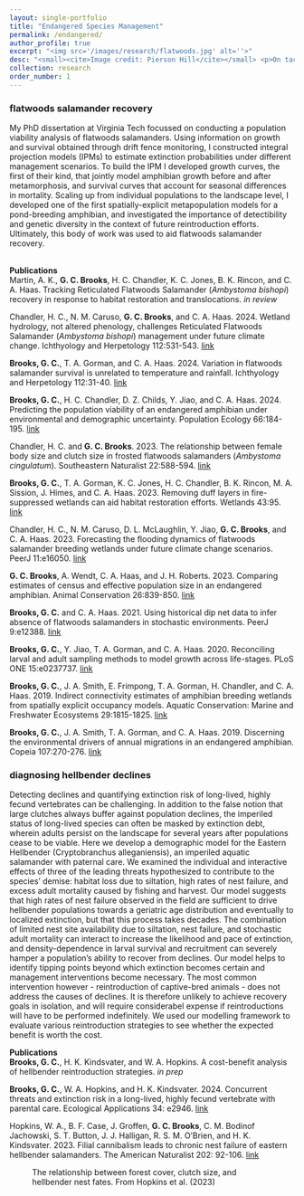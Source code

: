 ```yaml
---
layout: single-portfolio
title: "Endangered Species Management"
permalink: /endangered/
author_profile: true
excerpt: "<img src='/images/research/flatwoods.jpg' alt=''>"
desc: "<small><cite>Image credit: Pierson Hill</cite></small> <p>On tactics to protect earth's most vulnerable life forms</p>"
collection: research
order_number: 1
---
```


### flatwoods salamander recovery
My PhD dissertation at Virginia Tech focussed on conducting a population viability analysis of flatwoods salamanders. Using information on growth and survival obtained through drift fence monitoring, I constructed integral projection models (IPMs) to estimate extinction probabilities under different management scenarios. To build the IPM I developed growth curves, the first of their kind, that jointly model amphibian growth before and after metamorphosis, and survival curves that account for seasonal differences in mortality. Scaling up from individual populations to the landscape level, I developed one of the first spatially-explicit metapopulation models for a pond-breeding amphibian, and investigated the importance of detectibility and genetic diversity in the context of future reintroduction efforts. Ultimately, this body of work was used to aid flatwoods salamander recovery. 
<br>
<br>

**Publications**\
Martin, A. K., **G. C. Brooks**, H. C. Chandler, K. C. Jones, B. K. Rincon, and C. A. Haas. Tracking Reticulated Flatwoods Salamander (_Ambystoma bishopi_) recovery in response to habitat restoration and translocations. _in review_

Chandler, H. C., N. M. Caruso, **G. C. Brooks**, and C. A. Haas. 2024. Wetland hydrology, not altered phenology, challenges Reticulated Flatwoods Salamander (_Ambystoma bishopi_) management under future climate change. Ichthyology and Herpetology 112:531-543. [link](https://doi.org/10.1643/h2023052)

**Brooks, G. C.**, T. A. Gorman, and C. A. Haas. 2024. Variation in flatwoods salamander survival is unrelated to temperature and rainfall. Ichthyology and Herpetology 112:31-40. [link](https://doi.org/10.1643/h2020131)

**Brooks, G. C.**, H. C. Chandler, D. Z. Childs, Y. Jiao, and C. A. Haas. 2024. Predicting the population viability of an endangered amphibian under environmental and demographic uncertainty. Population Ecology 66:184-195. [link](http://doi.org/10.1002/1438-390X.12172)

Chandler, H. C. and **G. C. Brooks**. 2023. The relationship between female body size and clutch size in frosted flatwoods salamanders (_Ambystoma cingulatum_). Southeastern Naturalist 22:588-594. [link](https://doi.org/10.1656/058.022.0411)

**Brooks, G. C.**, T. A. Gorman, K. C. Jones, H. C. Chandler, B. K. Rincon, M. A. Sission, J. Himes, and C. A. Haas. 2023. Removing duff layers in fire-suppressed wetlands can aid habitat restoration efforts. Wetlands 43:95. [link](https://doi.org/10.1007/s13157-023-01739-7)

Chandler, H. C., N. M. Caruso, D. L. McLaughlin, Y. Jiao, **G. C. Brooks**, and C. A. Haas. 2023. Forecasting the flooding dynamics of flatwoods salamander breeding wetlands under future climate change scenarios. PeerJ 11:e16050. [link](https://doi.org/10.7717/peerj.16050)

**G. C. Brooks**, A. Wendt, C. A. Haas, and J. H. Roberts. 2023. Comparing estimates of census and effective population size in an endangered amphibian. Animal Conservation 26:839-850. [link](https://doi.org/10.1111/acv.12871)

**Brooks, G. C.** and C. A. Haas. 2021. Using historical dip net data to infer absence of flatwoods salamanders in stochastic environments. PeerJ 9:e12388. [link](https://doi.org/10.7717/peerj.12388)

**Brooks, G. C.**, Y. Jiao, T. A. Gorman, and C. A. Haas. 2020. Reconciling larval and adult sampling methods to model growth across life-stages. PLoS ONE 15:e0237737. [link](https://doi.org/10.1371/journal.pone.0237737)

**Brooks, G. C.**, J. A. Smith, E. Frimpong, T. A. Gorman, H. Chandler, and C. A. Haas. 2019. Indirect connectivity estimates of amphibian breeding wetlands from spatially explicit occupancy models. Aquatic Conservation: Marine and Freshwater Ecosystems 29:1815-1825. [link](https://doi.org/10.1002/aqc.3190)

**Brooks, G. C.**, J. A. Smith, T. A. Gorman, and C. A. Haas. 2019. Discerning the environmental drivers of annual migrations in an endangered amphibian. Copeia 107:270-276. [link](https://doi.org/10.1643/CH-18-068)

### diagnosing hellbender declines
Detecting declines and quantifying extinction risk of long-lived, highly fecund vertebrates can be challenging. In addition to the false notion that large clutches always buffer against population declines, the imperiled status of long-lived species can often be masked by extinction debt, wherein adults persist on the landscape for several years after populations cease to be viable. Here we develop a demographic model for the Eastern Hellbender (Cryptobranchus alleganiensis), an imperiled aquatic salamander with paternal care. We examined the individual and interactive effects of three of the leading threats hypothesized to contribute to the species’ demise: habitat loss due to siltation, high rates of nest failure, and excess adult mortality caused by fishing and harvest. Our model suggests that high rates of nest failure observed in the field are sufficient to drive hellbender populations towards a geriatric age distribution and eventually to localized extinction, but that this process takes decades. The combination of limited nest site availability due to siltation, nest failure, and stochastic adult mortality can interact to increase the likelihood and pace of extinction, and density-dependence in larval survival and recruitment can severely hamper a population’s ability to recover from declines. Our model helps to identify tipping points beyond which extinction becomes certain and management interventions become necessary. The most common intervention however - reintroduction of captive-bred animals - does not address the causes of declines. It is therefore unlikely to achieve recovery goals in isolation, and will require considerabel expense if reintroductions will have to be performed indefinitely. We used our modelling framework to evaluate various reintroduction strategies to see whether the expected benefit is worth the cost. 

**Publications**\
**Brooks, G. C.**, H. K. Kindsvater, and W. A. Hopkins. A cost-benefit analysis of hellbender reintroduction strategies. _in prep_

**Brooks, G. C.**, W. A. Hopkins, and H. K. Kindsvater. 2024. Concurrent threats and extinction risk in a long-lived, highly fecund vertebrate with parental care. Ecological Applications 34: e2946. [link](https://doi.org/10.1002/eap.2946)

Hopkins, W. A., B. F. Case, J. Groffen, **G. C. Brooks**, C. M. Bodinof Jachowski, S. T. Button, J. J. Halligan, R. S. M. O’Brien, and H. K. Kindsvater. 2023. Filial cannibalism leads to chronic nest failure of eastern hellbender salamanders. The American Naturalist 202: 92-106. [link](https://doi.org/10.1086/724819)

<figure>
  <img src="{{ site.url }}{{ site.baseurl }}/images/research/hellbender_int.jpg" alt="">
  <figcaption>The relationship between forest cover, clutch size, and hellbender nest fates. From Hopkins et al. (2023)</figcaption>
</figure> 
